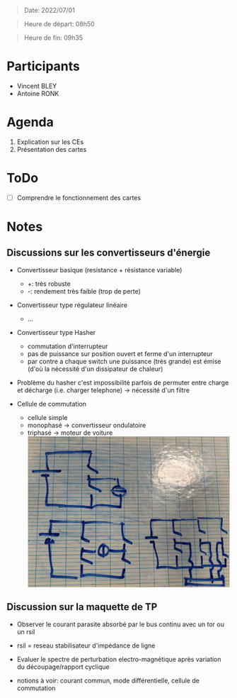 
> Date: 2022/07/01

> Heure de départ: 08h50

> Heure de fin: 09h35

# Participants

- Vincent BLEY
- Antoine RONK

# Agenda

1. Explication sur les CEs
2. Présentation des cartes

# ToDo

- [ ] Comprendre le fonctionnement des cartes

# Notes

## Discussions sur les convertisseurs d'énergie

- Convertisseur basique (resistance + résistance variable)
    - +: très robuste
    - -: rendement très faible (trop de perte)

- Convertisseur type régulateur linéaire
    - ...

- Convertisseur type Hasher
    - commutation d'interrupteur
    - pas de puissance sur position ouvert et ferme d'un interrupteur
    - par contre a chaque switch une puissance (très grande) est émise (d'où la nécessité d'un dissipateur de chaleur)

- Problème du hasher c'est impossibilité parfois de permuter entre charge et décharge (i.e. charger telephone) -> nécessité d'un filtre 

- Cellule de commutation
    - cellule simple
    - monophasé -> convertisseur ondulatoire
    - triphasé -> moteur de voiture
![](/assets/images/whiteboard.20220701.CelluleCommutation.png)

## Discussion sur la maquette de TP

- Observer le courant parasite absorbé par le bus continu avec un tor ou un rsil

- rsil = reseau stabilisateur d'impédance de ligne

- Evaluer le spectre de perturbation electro-magnétique après variation du découpage/rapport cyclique

- notions à voir: courant commun, mode différentielle, cellule de commutation